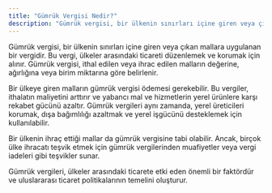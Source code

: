 ```yaml
---
title: "Gümrük Vergisi Nedir?"
description: "Gümrük vergisi, bir ülkenin sınırları içine giren veya çıkan mallara uygulanan bir vergidir."
---
```


Gümrük vergisi, bir ülkenin sınırları içine giren veya çıkan mallara uygulanan bir vergidir. Bu vergi, ülkeler arasındaki ticareti düzenlemek ve korumak için alınır. Gümrük vergisi, ithal edilen veya ihrac edilen malların değerine, ağırlığına veya birim miktarına göre belirlenir.

Bir ülkeye giren malların gümrük vergisi ödemesi gerekebilir. Bu vergiler, ithalatın maliyetini arttırır ve yabancı mal ve hizmetlerin yerel ürünlere karşı rekabet gücünü azaltır. Gümrük vergileri aynı zamanda, yerel üreticileri korumak, dışa bağımlılığı azaltmak ve yerel işgücünü desteklemek için kullanılabilir.

Bir ülkenin ihraç ettiği mallar da gümrük vergisine tabi olabilir. Ancak, birçok ülke ihracatı teşvik etmek için gümrük vergilerinden muafiyetler veya vergi iadeleri gibi teşvikler sunar.

Gümrük vergileri, ülkeler arasındaki ticarete etki eden önemli bir faktördür ve uluslararası ticaret politikalarının temelini oluşturur.
